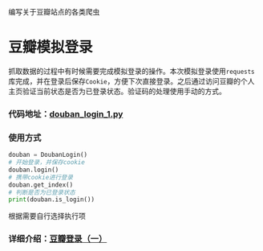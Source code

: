 编写关于豆瓣站点的各类爬虫

# 豆瓣模拟登录
抓取数据的过程中有时候需要完成模拟登录的操作。本次模拟登录使用`requests`库完成，并在登录后保存`Cookie`，方便下次直接登录。之后通过访问豆瓣的个人主页验证当前状态是否为已登录状态。验证码的处理使用手动的方式。

### 代码地址：[douban_login_1.py](https://github.com/Cloving/Douban-Spider/blob/master/%E8%B1%86%E7%93%A3%E7%99%BB%E5%BD%95/douban_login_1.py)

### 使用方式
```python
douban = DoubanLogin()
# 开始登录，并保存cookie
douban.login()
# 携带cookie进行登录
douban.get_index()
# 判断是否为已登录状态
print(douban.is_login())
```
根据需要自行选择执行项



### 详细介绍：[豆瓣登录（一）](http://yaodongsheng.com/2018/11/30/Python%E6%A8%A1%E6%8B%9F%E8%B1%86%E7%93%A3%E7%99%BB%E5%BD%95%EF%BC%88%E4%B8%80%EF%BC%89/)
